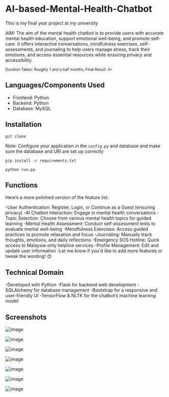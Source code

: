 # AI-based-Mental-Health-Chatbot

This is my final year project at my university

AIM: The aim of the mental health chatbot is to provide users with accurate mental health education, support emotional well-being, and promote self-care. It offers interactive conversations, mindfulness exercises, self-assessments, and journaling to help users manage stress, track their emotions, and access essential resources while ensuring privacy and accessibility.

<sub>Duration Taken: Roughly 1 and a half months, Final Result: A+</sub>

## Languages/Components Used

- Frontend: Python
- Backend: Python
- Database: MySQL

## Installation

```
git clone
```
Note: Configure your application in the `config.py` and database and make sure the database and URI are set up correctly
```
pip install -r requirements.txt
```

```
python run.py
```

## Functions
Here’s a more polished version of the feature list:

-User Authentication: Register, Login, or Continue as a Guest (ensuring privacy)
-AI Chatbot Interaction: Engage in mental health conversations
-Topic Selection: Choose from various mental health topics for guided learning
-Mental Health Assessment: Conduct self-assessment tests to evaluate mental well-being
-Mendfulness Exercises: Access guided practices to promote relaxation and focus
-Journaling: Manually track thoughts, emotions, and daily reflections
-Emergency SOS Hotline: Quick access to Malaysia-only helpline services
-Profile Management: Edit and update user information
-Let me know if you'd like to add more features or tweak the wording! 😊

## Technical Domain
-Developed with Python
-Flask for backend web development
-SQLAlchemy for database management
-Bootstrap for a responsive and user-friendly UI
-TensorFlow & NLTK for the chatbot’s machine learning model


## Screenshots
![image](https://drive.google.com/file/d/1QG4UcwZMXQ992iJRdZ1s_1_bgAIiKcy3/view?usp=drive_link)

![image](https://drive.google.com/file/d/17YO7CGHxwhWlnWJ4l2koG4TqoRyUBYFV/view?usp=drive_link)

![image](https://drive.google.com/file/d/1LCTFDN-_FwCWGdBjlOrONMZ1eJ5FHUcV/view?usp=drive_link)

![image](https://drive.google.com/file/d/1PR70R5RsqQLwL3gcMUHebr78M3usJiQl/view?usp=drive_link)

![image](https://drive.google.com/file/d/1EnYWJ0gOR13xhTjc4X9UZDg5SVMSYFyv/view?usp=drive_link)

![image](https://drive.google.com/file/d/1_SeX6rwf4B-4hquKQyKSSSSQ_NstEjnz/view?usp=drive_link)

![image](https://drive.google.com/file/d/1EtXOqgdI5aTDhmsYszX_uYbgMMCE3Y_5/view?usp=drive_link)
